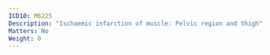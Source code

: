 ```yaml
---
ICD10: M6225
Description: "Ischaemic infarction of muscle: Pelvic region and thigh"
Matters: No
Weight: 0
---
```

